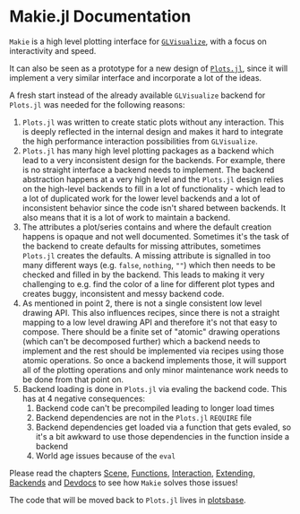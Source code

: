# Makie.jl Documentation

`Makie` is a high level plotting interface for [`GLVisualize`](https://github.com/JuliaGL/GLVisualize.jl/), with a focus on interactivity and speed.

It can also be seen as a prototype for a new design of [`Plots.jl`](https://github.com/JuliaPlots/Plots.jl),
since it will implement a very similar interface and incorporate a lot of the ideas.

A fresh start instead of the already available `GLVisualize` backend for `Plots.jl` was needed for the following reasons:

1) `Plots.jl` was written to create static plots without any interaction. This is deeply reflected in the internal design
   and makes it hard to integrate the high performance interaction possibilities from `GLVisualize`.
1) `Plots.jl` has many high level plotting packages as a backend which lead to a very inconsistent design for the backends.
   For example, there is no straight interface a backend needs to implement. The backend abstraction happens at a very high level
   and the `Plots.jl` design relies on the high-level backends to fill in a lot of functionality - which lead to a lot of duplicated work
   for the lower level backends and a lot of inconsistent behavior since the code isn't shared between backends.
   It also means that it is a lot of work to maintain a backend.
1) The attributes a plot/series contains and where the default creation happens is opaque and not well documented.
   Sometimes it's the task of the backend to create defaults for missing attributes, sometimes `Plots.jl` creates the defaults.
   A missing attribute is signalled in too many different ways (e.g. `false`, `nothing`, `""`) which then needs to be checked and filled in by the backend.
   This leads to making it very challenging to e.g. find the color of a line for different plot types and creates buggy, inconsistent and messy backend code.
1) As mentioned in point 2, there is not a single consistent low level drawing API.
   This also influences recipes, since there is not a straight mapping to a low level drawing API and therefore it's not that easy to compose.
   There should be a finite set of "atomic" drawing operations (which can't be decomposed further) which a backend
   needs to implement and the rest should be implemented via recipes using those atomic operations.
   So once a backend implements those, it will support all of the plotting operations and only minor maintenance work needs to be done from that point on.
1) Backend loading is done in `Plots.jl` via evaling the backend code. This has at 4 negative consequences:
   1) Backend code can't be precompiled leading to longer load times
   1) Backend dependencies are not in the `Plots.jl` `REQUIRE` file
   1) Backend dependencies get loaded via a function that gets evaled, so it's a bit awkward to use those dependencies in the function inside a backend
   1) World age issues because of the `eval`

Please read the chapters [Scene](@ref), [Functions](@ref), [Interaction](@ref), [Extending](@ref), [Backends](@ref) and [Devdocs](@ref) to see how `Makie` solves those issues!

The code that will be moved back to `Plots.jl` lives in [plotsbase](https://github.com/SimonDanisch/Makie.jl/tree/master/src/plotsbase).
